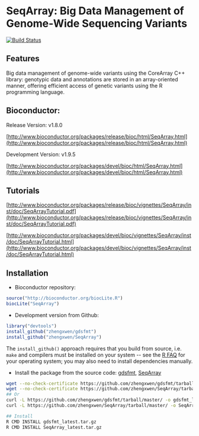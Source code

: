 SeqArray: Big Data Management of Genome-Wide Sequencing Variants
===


[![Build Status](https://travis-ci.org/zhengxwen/SeqArray.png)](https://travis-ci.org/zhengxwen/SeqArray)


## Features

Big data management of genome-wide variants using the CoreArray C++ library:
genotypic data and annotations are stored in an array-oriented manner,
offering efficient access of genetic variants using the R programming language.


## Bioconductor:

Release Version: v1.8.0

[http://www.bioconductor.org/packages/release/bioc/html/SeqArray.html](http://www.bioconductor.org/packages/release/bioc/html/SeqArray.html)

Development Version: v1.9.5

[http://www.bioconductor.org/packages/devel/bioc/html/SeqArray.html](http://www.bioconductor.org/packages/devel/bioc/html/SeqArray.html)


## Tutorials

[http://www.bioconductor.org/packages/release/bioc/vignettes/SeqArray/inst/doc/SeqArrayTutorial.pdf](http://www.bioconductor.org/packages/release/bioc/vignettes/SeqArray/inst/doc/SeqArrayTutorial.pdf)

[http://www.bioconductor.org/packages/devel/bioc/vignettes/SeqArray/inst/doc/SeqArrayTutorial.html](http://www.bioconductor.org/packages/devel/bioc/vignettes/SeqArray/inst/doc/SeqArrayTutorial.html)


## Installation

* Bioconductor repository:
```R
source("http://bioconductor.org/biocLite.R")
biocLite("SeqArray")
```

* Development version from Github:
```R
library("devtools")
install_github("zhengxwen/gdsfmt")
install_github("zhengxwen/SeqArray")
```
The `install_github()` approach requires that you build from source, i.e. `make` and compilers must be installed on your system -- see the [R FAQ](http://cran.r-project.org/faqs.html) for your operating system; you may also need to install dependencies manually.

* Install the package from the source code:
[gdsfmt](https://github.com/zhengxwen/gdsfmt/tarball/master),
[SeqArray](https://github.com/zhengxwen/SeqArray/tarball/master)
```sh
wget --no-check-certificate https://github.com/zhengxwen/gdsfmt/tarball/master -O gdsfmt_latest.tar.gz
wget --no-check-certificate https://github.com/zhengxwen/SeqArray/tarball/master -O SeqArray_latest.tar.gz
## Or
curl -L https://github.com/zhengxwen/gdsfmt/tarball/master/ -o gdsfmt_latest.tar.gz
curl -L https://github.com/zhengxwen/SeqArray/tarball/master/ -o SeqArray_latest.tar.gz

## Install
R CMD INSTALL gdsfmt_latest.tar.gz
R CMD INSTALL SeqArray_latest.tar.gz
```

